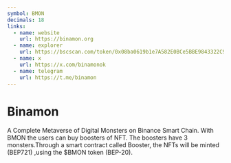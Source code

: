 ```yaml
---
symbol: BMON
decimals: 18
links:
  - name: website
    url: https://binamon.org
  - name: explorer
    url: https://bscscan.com/token/0x08ba0619b1e7A582E0BCe5BBE9843322C954C340
  - name: x
    url: https://x.com/binamonok
  - name: telegram
    url: https://t.me/binamon
---
```


# Binamon

A Complete Metaverse of Digital Monsters on Binance Smart Chain. With BMON the users can buy boosters of NFT. The boosters have 3 monsters.Through a smart contract called Booster, the NFTs will be minted (BEP721) ,using the $BMON token (BEP-20).
